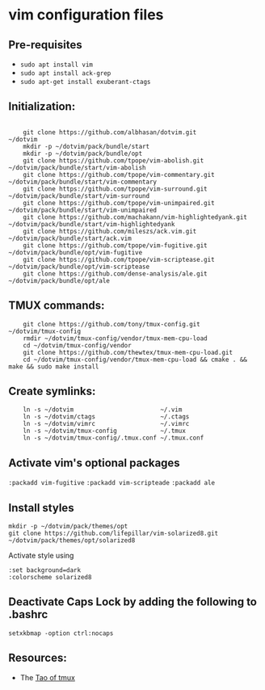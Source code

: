 # **vim** configuration files



## Pre-requisites

+ `sudo apt install vim`
+ `sudo apt install ack-grep`
+ `sudo apt-get install exuberant-ctags`



## Initialization:

```

    git clone https://github.com/albhasan/dotvim.git               ~/dotvim
    mkdir -p ~/dotvim/pack/bundle/start
    mkdir -p ~/dotvim/pack/bundle/opt
    git clone https://github.com/tpope/vim-abolish.git             ~/dotvim/pack/bundle/start/vim-abolish
    git clone https://github.com/tpope/vim-commentary.git          ~/dotvim/pack/bundle/start/vim-commentary
    git clone https://github.com/tpope/vim-surround.git            ~/dotvim/pack/bundle/start/vim-surround
    git clone https://github.com/tpope/vim-unimpaired.git          ~/dotvim/pack/bundle/start/vim-unimpaired
    git clone https://github.com/machakann/vim-highlightedyank.git ~/dotvim/pack/bundle/start/vim-highlightedyank
    git clone https://github.com/mileszs/ack.vim.git               ~/dotvim/pack/bundle/start/ack.vim
    git clone https://github.com/tpope/vim-fugitive.git            ~/dotvim/pack/bundle/opt/vim-fugitive
    git clone https://github.com/tpope/vim-scriptease.git          ~/dotvim/pack/bundle/opt/vim-scriptease
    git clone https://github.com/dense-analysis/ale.git            ~/dotvim/pack/bundle/opt/ale
```



## TMUX commands:

```
    git clone https://github.com/tony/tmux-config.git     ~/dotvim/tmux-config
    rmdir ~/dotvim/tmux-config/vendor/tmux-mem-cpu-load
    cd ~/dotvim/tmux-config/vendor
    git clone https://github.com/thewtex/tmux-mem-cpu-load.git
    cd ~/dotvim/tmux-config/vendor/tmux-mem-cpu-load && cmake . && make && sudo make install
```



## Create symlinks:

```
    ln -s ~/dotvim                        ~/.vim                          
    ln -s ~/dotvim/ctags                  ~/.ctags
    ln -s ~/dotvim/vimrc                  ~/.vimrc
    ln -s ~/dotvim/tmux-config            ~/.tmux
    ln -s ~/dotvim/tmux-config/.tmux.conf ~/.tmux.conf
```



## Activate vim's optional packages

`:packadd vim-fugitive`
`:packadd vim-scripteade`
`:packadd ale`



## Install styles

```
mkdir -p ~/dotvim/pack/themes/opt
git clone https://github.com/lifepillar/vim-solarized8.git ~/dotvim/pack/themes/opt/solarized8

```

Activate style using 
```
:set background=dark  
:colorscheme solarized8
```



## Deactivate Caps Lock by adding the following to .bashrc

`setxkbmap -option ctrl:nocaps`



## Resources:

- The [Tao of tmux](https://leanpub.com/the-tao-of-tmux)

